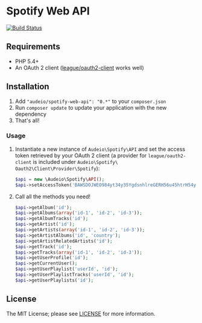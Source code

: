 Spotify Web API
===============

[![Build Status](https://travis-ci.org/jonjomckay/spotify-web-api.png?branch=develop)](https://travis-ci.org/jonjomckay/spotify-web-api)

## Requirements

* PHP 5.4+
* An OAuth 2 client ([league/oauth2-client](https://github.com/thephpleague/oauth2-client) works well)

## Installation

1. Add `"audeio/spotify-web-api": "0.*"` to your `composer.json`
2. Run `composer update` to update your application with the new dependency
3. That's all!

### Usage

1. Instantiate a new instance of `Audeio\Spotify\API` and set the access token retrieved by your OAuth 2 client (a provider for `league/oauth2-client` is included under `Audeio\Spotify\
Oauth2\Client\Provider\Spotify`):

    ```php
    $api = new \Audeio\Spotify\API();
    $api->setAccessToken('BAWSDOJWEO984yt34y35YgdsnhlreGERH56u45htrH54y');
    ```

2. Call all the methods you need!

    ```php
    $api->getAlbum('id');
    $api->getAlbums(array('id-1', 'id-2', 'id-3'));
    $api->getAlbumTracks('id');
    $api->getArtist('id');
    $api->getArtists(array('id-1', 'id-2', 'id-3'));
    $api->getArtistAlbums('id', 'country');
    $api->getArtistRelatedArtists('id');
    $api->getTrack('id');
    $api->getTracks(array('id-1', 'id-2', 'id-3'));
    $api->getUserProfile('id');
    $api->getCurrentUser();
    $api->getUserPlaylist('userId', 'id');
    $api->getUserPlaylistTracks('userId', 'id');
    $api->getUserPlaylists('id');
    ```

## License
The MIT License; please see [LICENSE](LICENSE) for more information.